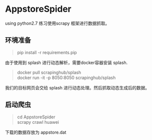 # AppstoreSpider
using python2.7
练习使用scrapy 框架进行数据抓取。


## 环境准备
> pip install -r requirements.pip

由于使用到 splash 进行动态解析，需要docker容器安装 splash.

> docker pull scrapinghub/splash  
> docker run -it -p 8050:8050 scrapinghub/splash  

我们的目标网页会交给 splash 进行动态处理。然后抓取动态生成后的数据。

## 启动爬虫
> cd AppstoreSpider  
scrapy crawl huawei

下载的数据存放为 appstore.dat
